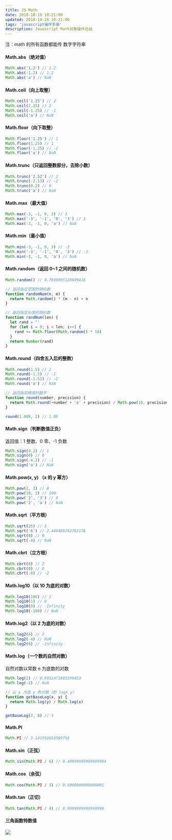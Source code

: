 ```yaml
---
title: JS Math
date: 2018-10-16 10:21:00
updated: 2018-10-16 10:21:00
tags: 'javascript操作手册'
description: Javascript Math对象操作总结
---
```


注：math 的所有函数都能传 数字字符串

#### Math.abs（绝对值）

```javascript
Math.abs('1.2') // 1.2
Math.abs(-1.2) // 1.2
Math.abs('a') // NaN
```

#### Math.ceil（向上取整）

```javascript
Math.ceil('1.25') // 2
Math.ceil(1.25) // 2
Math.ceil(-1.25) // -1
Math.ceil('a') // NaN
```

#### Math.floor（向下取整）

```javascript
Math.floor('1.25') // 1
Math.floor(1.25) // 1
Math.floor(-1.25) // -2
Math.floor('a') // NaN
```

#### Math.trunc（只返回整数部分，去除小数）

```javascript
Math.trunc('2.52') // 2
Math.trunc(-2.13) // -2
Math.trunc(0.2) // 0
Math.trunc('a') // NaN
```

#### Math.max（最大值）

```javascript
Math.max(-3, -1, 0, 3) // 3
Math.max('-3', '-1', '0', '3') // 3
Math.max(-3, -1, 0, 'a') // NaN
```

#### Math.min（最小值）

```javascript
Math.min(-3, -1, 0, 3) // -3
Math.min('-3', '-1', '0', '3') // -3
Math.min(-3, -1, 0, 'a') // NaN
```

#### Math.random（返回 0~1 之间的随机数）

```javascript
Math.random() // 0.7930965120699416

// 返回指定范围的随机数
function randomNum(n, m) {
  return Math.random() * (m - n) + n
}

// 返回指定长度的随机数
function randNum(len) {
  let rand = ''
  for (let i = 0; i < len; i++) {
    rand += Math.floor(Math.random() * 10)
  }
  return Number(rand)
}
```

#### Math.round（四舍五入后的整数）

```javascript
Math.round(1.5) // 2
Math.round(-1.5) // -1
Math.round(-1.51) // -2
Math.round('a') // NaN

// 返回指定精度的数字
function round(number, precision) {
  return Math.round(+number + 'e' + precision) / Math.pow(10, precision)
}

round(1.089, 2) // 1.09
```

#### Math.sign（判断数值正负）

返回值：1 整数、0 零、-1 负数

```javascript
Math.sign(4.2) // 1
Math.sign(0) // 0
Math.sign(-4.2) // -1
Math.sign('a') // NaN
```

#### Math.pow(x, y) （x 的 y 幂方）

```javascript
Math.pow(2, 3) // 8
Math.pow(10, 2) // 100
Math.pow('2', '3') // 8
Math.pow('2', 'a') // NaN
```

#### Math.sqrt（平方根）

```javascript
Math.sqrt(25) // 5
Math.sqrt('6') // 2.449489742783178
Math.sqrt(0) // 0
Math.sqrt(-4) // NaN
```

#### Math.cbrt（立方根）

```javascript
Math.cbrt(8) // 2
Math.cbrt(0) // 0
Math.cbrt(-8) // -2
```

#### Math.log10（以 10 为底的对数）

```javascript
Math.log10(100) // 2
Math.log10(1) // 0
Math.log10(0) // -Infinity
Math.log10(-100) // NaN
```

#### Math.log2（以 2 为底的对数）

```javascript
Math.log2(4) // 2
Math.log2(-4) // NaN
Math.log2(0) // -Infinity
```

#### Math.log（一个数的自然对数）

自然对数以常数 e 为底数的对数

```javascript
Math.log(2) // 0.6931471805599453
Math.log(-2) // NaN

// 以 x 为底 y 的对数（即 logx y）
function getBaseLog(x, y) {
  return Math.log(y) / Math.log(x)
}

getBaseLog(2, 8) // 3
```

#### Math.PI

```javascript
Math.PI // 3.141592653589793
```

#### Math.sin（正弦）

```javascript
Math.sin(Math.PI / 6) // 0.49999999999999994
```

#### Math.cos（余弦）

```javascript
Math.cos(Math.PI / 3) // 0.5000000000000001
```

#### Math.tan（正切）

```javascript
Math.tan(Math.PI / 4) // 0.9999999999999999
```

#### 三角函数特数值

![](http://oizt3fjv8.bkt.clouddn.com/2018-10-15-145507.png)
